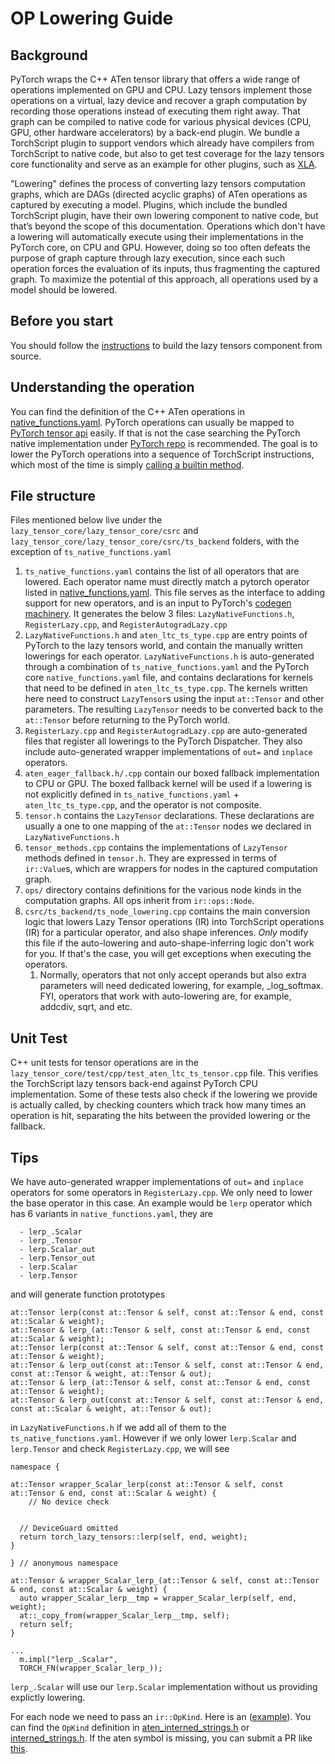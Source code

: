 # OP Lowering Guide

## Background
PyTorch wraps the C++ ATen tensor library that offers a wide range of operations implemented on GPU and CPU. Lazy tensors implement those operations on a virtual, lazy device and recover a graph computation by recording those operations instead of executing them right away. That graph can be compiled to native code for various physical devices (CPU, GPU, other hardware accelerators) by a back-end plugin. We bundle a TorchScript plugin to support vendors which already have compilers from TorchScript to native code, but also to get test coverage for the lazy tensors core functionality and serve as an example for other plugins, such as [XLA](https://github.com/pytorch/xla/tree/asuhan/xla_ltc_plugin).

"Lowering" defines the process of converting lazy tensors computation graphs, which are DAGs (directed acyclic graphs) of ATen operations as captured by executing a model. Plugins, which include the bundled TorchScript plugin, have their own lowering component to native code, but that’s beyond the scope of this documentation. Operations which don't have a lowering will automatically execute using their implementations in the PyTorch core, on CPU and GPU. However, doing so too often defeats the purpose of graph capture through lazy execution, since each such operation forces the evaluation of its inputs, thus fragmenting the captured graph. To maximize the potential of this approach, all operations used by a model should be lowered.

## Before you start
You should follow the [instructions](https://github.com/pytorch/pytorch/blob/lazy_tensor_staging/lazy_tensor_core/QUICKSTART.md) to build the lazy tensors component from source.

## Understanding the operation
You can find the definition of the C++ ATen operations in [native_functions.yaml](https://github.com/pytorch/pytorch/blob/master/aten/src/ATen/native/native_functions.yaml). PyTorch operations can usually be mapped to [PyTorch tensor api](https://pytorch.org/docs/stable/index.html) easily. If that is not the case searching the PyTorch native implementation under [PyTorch repo](https://github.com/pytorch/pytorch) is recommended. The goal is to lower the PyTorch operations into a sequence of TorchScript instructions, which most of the time is simply [calling a builtin method](https://github.com/pytorch/pytorch/blob/b1daf83196dee499defe420fb1a90ad7da7ed05c/lazy_tensor_core/lazy_tensor_core/csrc/ts_backend/ts_node_lowering.cpp#L290).

## File structure
Files mentioned below live under the `lazy_tensor_core/lazy_tensor_core/csrc` and `lazy_tensor_core/lazy_tensor_core/csrc/ts_backend` folders, with the exception of `ts_native_functions.yaml`

1. `ts_native_functions.yaml` contains the list of all operators that are lowered. Each operator name must directly match a pytorch operator listed in [native_functions.yaml](https://github.com/pytorch/pytorch/blob/master/aten/src/ATen/native/native_functions.yaml). This file serves as the interface to adding support for new operators, and is an input to PyTorch's [codegen machinery](https://github.com/pytorch/pytorch/blob/master/tools/codegen/gen_backend_stubs.py). It generates the below 3 files: `LazyNativeFunctions.h`, `RegisterLazy.cpp`, and `RegisterAutogradLazy.cpp`
1. `LazyNativeFunctions.h` and `aten_ltc_ts_type.cpp` are entry points of PyTorch to the lazy tensors world, and contain the manually written lowerings for each operator. `LazyNativeFunctions.h` is auto-generated through a combination of `ts_native_functions.yaml` and the PyTorch core `native_functions.yaml` file, and contains declarations for kernels that need to be defined in `aten_ltc_ts_type.cpp`. The kernels written here need to construct `LazyTensor`s using the input `at::Tensor` and other parameters. The resulting `LazyTensor` needs to be converted back to the `at::Tensor` before returning to the PyTorch world.
1. `RegisterLazy.cpp` and `RegisterAutogradLazy.cpp` are auto-generated files that register all lowerings to the PyTorch Dispatcher. They also include auto-generated wrapper implementations of `out=` and `inplace` operators.
1. `aten_eager_fallback.h/.cpp` contain our boxed fallback implementation to CPU or GPU. The boxed fallback kernel will be used if a lowering is not explicitly defined in `ts_native_functions.yaml` + `aten_ltc_ts_type.cpp`, and the operator is not composite.
1. `tensor.h` contains the `LazyTensor` declarations. These declarations are usually a one to one mapping of the `at::Tensor` nodes we declared in `LazyNativeFunctions.h`
1. `tensor_methods.cpp` contains the implementations of `LazyTensor` methods defined in `tensor.h`. They are expressed in terms of `ir::Value`s, which are wrappers for nodes in the captured computation graph.
1. `ops/` directory contains definitions for the various node kinds in the computation graphs. All ops inherit from `ir::ops::Node`.
1. `csrc/ts_backend/ts_node_lowering.cpp` contains the main conversion logic that lowers Lazy Tensor operations (IR) into TorchScript operations (IR) for a particular operator, and also shape inferences. *Only* modify this file if the auto-lowering and auto-shape-inferring logic don't work for you. If that's the case, you will get exceptions when executing the operators.
    1. Normally, operators that not only accept operands but also extra parameters will need dedicated lowering, for example, _log_softmax. FYI, operators that work with auto-lowering are, for example, addcdiv, sqrt, and etc.

## Unit Test
C++ unit tests for tensor operations are in the `lazy_tensor_core/test/cpp/test_aten_ltc_ts_tensor.cpp` file. This verifies the TorchScript lazy tensors back-end against PyTorch CPU implementation. Some of these tests also check if the lowering we provide is actually called, by checking counters which track how many times an operation is hit, separating the hits between the provided lowering or the fallback.

## Tips
We have auto-generated wrapper implementations of `out=` and `inplace` operators for some operators in `RegisterLazy.cpp`. We only need to lower the base operator in this case. An example would be `lerp` operator which has 6 variants in `native_functions.yaml`, they are

```
  - lerp_.Scalar
  - lerp_.Tensor
  - lerp.Scalar_out
  - lerp.Tensor_out
  - lerp.Scalar
  - lerp.Tensor
```

and will generate function prototypes

```
at::Tensor lerp(const at::Tensor & self, const at::Tensor & end, const at::Scalar & weight);
at::Tensor & lerp_(at::Tensor & self, const at::Tensor & end, const at::Scalar & weight);
at::Tensor lerp(const at::Tensor & self, const at::Tensor & end, const at::Tensor & weight);
at::Tensor & lerp_out(const at::Tensor & self, const at::Tensor & end, const at::Tensor & weight, at::Tensor & out);
at::Tensor & lerp_(at::Tensor & self, const at::Tensor & end, const at::Tensor & weight);
at::Tensor & lerp_out(const at::Tensor & self, const at::Tensor & end, const at::Scalar & weight, at::Tensor & out);
```

in `LazyNativeFunctions.h` if we add all of them to the `ts_native_functions.yaml`. However if we only lower `lerp.Scalar` and `lerp.Tensor` and check `RegisterLazy.cpp`, we will see

```
namespace {

at::Tensor wrapper_Scalar_lerp(const at::Tensor & self, const at::Tensor & end, const at::Scalar & weight) {
    // No device check


  // DeviceGuard omitted
  return torch_lazy_tensors::lerp(self, end, weight);
}

} // anonymous namespace

at::Tensor & wrapper_Scalar_lerp_(at::Tensor & self, const at::Tensor & end, const at::Scalar & weight) {
  auto wrapper_Scalar_lerp__tmp = wrapper_Scalar_lerp(self, end, weight);
  at::_copy_from(wrapper_Scalar_lerp__tmp, self);
  return self;
}

...
  m.impl("lerp_.Scalar",
  TORCH_FN(wrapper_Scalar_lerp_));

```

`lerp_.Scalar` will use our `lerp.Scalar` implementation without us providing explictly lowering.

For each node we need to pass an `ir::OpKind`. Here is an ([example](https://github.com/pytorch/pytorch/blob/700731c40bbc47faff14d49e77f8322ebd1c2d5b/lazy_tensor_core/lazy_tensor_core/csrc/ops/var_mean.cpp#L10)). You can find the `OpKind` definition in [aten_interned_strings.h](https://github.com/pytorch/pytorch/blob/master/aten/src/ATen/core/aten_interned_strings.h) or [interned_strings.h](https://github.com/pytorch/pytorch/blob/master/aten/src/ATen/core/interned_strings.h). If the aten symbol is missing, you can submit a PR like [this](https://github.com/pytorch/pytorch/pull/36851).

